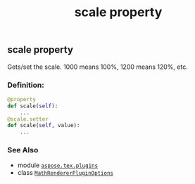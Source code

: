 ﻿---
title: scale property
second_title: Aspose.TeX for Python via .NET API References
description: 
type: docs
weight: 140
url: /python-net/aspose.tex.plugins/mathrendererpluginoptions/scale/
is_root: false
---

## scale property


Gets/set the scale. 1000 means 100%, 1200 means 120%, etc.
### Definition:
```python
@property
def scale(self):
    ...
@scale.setter
def scale(self, value):
    ...
```

### See Also
* module [`aspose.tex.plugins`](../../)
* class [`MathRendererPluginOptions`](/tex/python-net/aspose.tex.plugins/mathrendererpluginoptions)

